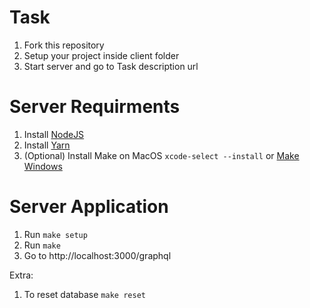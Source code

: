 # Task
1. Fork this repository
2. Setup your project inside client folder
3. Start server and go to Task description url

# Server Requirments
1. Install [NodeJS](https://nodejs.org/en/download/)
2. Install [Yarn](https://yarnpkg.com/getting-started/install)
3. (Optional) Install Make on MacOS `xcode-select --install` or [Make Windows](http://gnuwin32.sourceforge.net/packages/make.htm)

# Server Application
1. Run `make setup`
2. Run `make`
3. Go to http://localhost:3000/graphql

Extra:
1. To reset database `make reset`